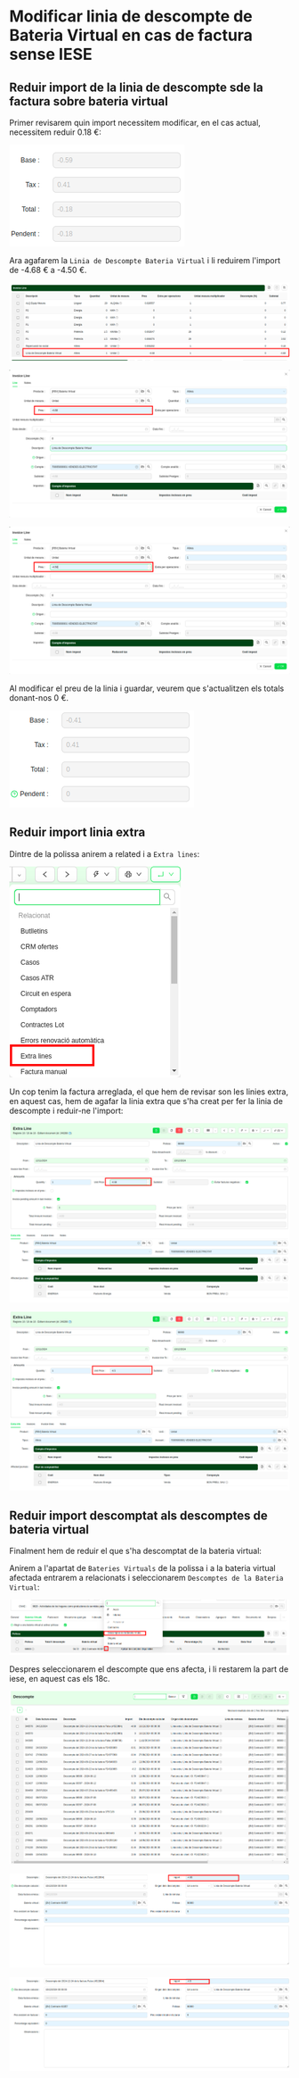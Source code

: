 # Modificar linia de descompte de Bateria Virtual en cas de factura sense IESE

## Reduir import de la linia de descompte sde la factura sobre bateria virtual

Primer revisarem quin import necessitem modificar, en el cas actual, necessitem reduir 0.18 €:

![totals_factura]

Ara agafarem la `Linia de Descompte Bateria Virtual` i li reduirem l'import de -4.68 € a -4.50 €.

![invoice_lines_old_price]

![invoice_line_discount_old_price]

![invoice_line_discount_new_price]

Al modificar el preu de la linia i guardar, veurem que s'actualitzen els totals donant-nos 0 €.

![total_factura_nou]

## Reduir import linia extra

Dintre de la polissa anirem a related i a `Extra lines`:

![related_menu_extra_lines]

Un cop tenim la factura arreglada, el que hem de revisar son les linies extra, en aquest cas, hem de agafar la linia extra que s'ha creat per fer la linia de descompte i reduir-ne l'import:

![extra_line_old_price]

![extra_line_new_price]

## Reduir import descomptat als descomptes de bateria virtual

Finalment hem de reduir el que s'ha descomptat de la bateria virtual:

Anirem a l'apartat de `Bateries Virtuals` de la polissa i a la bateria virtual afectada entrarem a relacionats i seleccionarem `Descomptes de la Bateria Virtual`:

![related_bateria_virtual]

Despres seleccionarem el descompte que ens afecta, i li restarem la part de iese, en aquest cas els 18c.

![bateria_virtual_discounts_list]

![bateria_virtual_discount_old_price]

![bateria_virtual_discount_new_price]

[totals_factura]: /clients/modify_virtual_batery_line_in_fact/total_detail_invoiced.png
[invoice_lines_old_price]: /clients/modify_virtual_batery_line_in_fact/invoice_lines_bat_virt_selected.png
[invoice_line_discount_old_price]: /clients/modify_virtual_batery_line_in_fact/bat_virt_invoice_line_form_old_price.png
[invoice_line_discount_new_price]: /clients/modify_virtual_batery_line_in_fact/bat_virt_invoice_line_form_new_price.png
[total_factura_nou]: /clients/modify_virtual_batery_line_in_fact/total_detail_invoiced_new_price.png
[extra_line_old_price]: /clients/modify_virtual_batery_line_in_fact/extra_line_old_price.png
[extra_line_new_price]: /clients/modify_virtual_batery_line_in_fact/extra_line_new_price.png
[related_menu_extra_lines]: /clients/modify_virtual_batery_line_in_fact/related_menu_extra_lines.png
[related_bateria_virtual]: /clients/modify_virtual_batery_line_in_fact/related_bateria_virtual.png
[bateria_virtual_discounts_list]: /clients/modify_virtual_batery_line_in_fact/bateria_virtual_discounts_list.png
[bateria_virtual_discount_old_price]: /clients/modify_virtual_batery_line_in_fact/bateria_virtaul_discount_old_price.png
[bateria_virtual_discount_new_price]: /clients/modify_virtual_batery_line_in_fact/bateria_virtaul_discount_new_price.png
